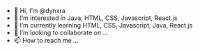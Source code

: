 - 👋 Hi, I’m @dynxra
- 👀 I’m interested in Java, HTML, CSS, Javascript, React.js
- 🌱 I’m currently learning HTML, CSS, Javascript, Java, React.js
- 💞️ I’m looking to collaborate on ...
- 📫 How to reach me ...

<!---
dynxra/dynxra is a ✨ special ✨ repository because its `README.md` (this file) appears on your GitHub profile.
You can click the Preview link to take a look at your changes.
--->
